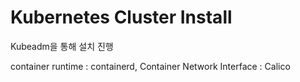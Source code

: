 # Kubernetes Cluster Install
Kubeadm을 통해 설치 진행

container runtime : containerd, 
Container Network Interface : Calico
